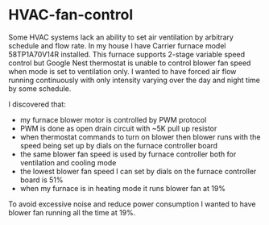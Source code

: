 # HVAC-fan-control
Some HVAC systems lack an ability to set air ventilation by arbitrary schedule and flow rate. In my house I have Carrier furnace model 58TP1A70V14R installed. This furnace supports 2-stage variable speed control but Google Nest thermostat is unable to control blower fan speed when mode is set to ventilation only.
I wanted to have forced air flow running continuously with only intensity varying over the day and night time by some schedule.

I discovered that:
-	my furnace blower motor is controlled by PWM protocol
-	PWM is done as open drain circuit with ~5K pull up resistor 
-	when thermostat commands to turn on blower then blower runs with the speed being set up by dials on the furnace controller board
-	the same blower fan speed is used by furnace controller both for ventilation and cooling mode
-	the lowest blower fan speed I can set by dials on the furnace controller board is 51%
-	when my furnace is in heating mode it runs blower fan at 19%

To avoid excessive noise and reduce power consumption I wanted to have blower fan running all the time at 19%.
